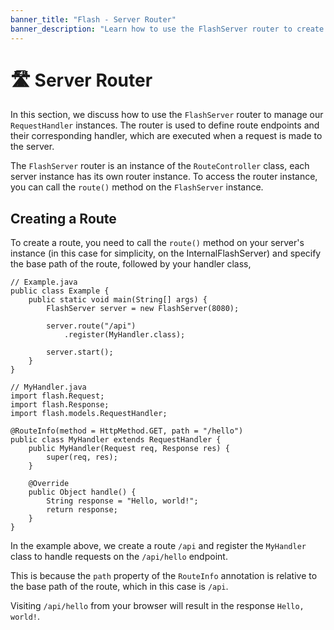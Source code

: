 ```yaml
---
banner_title: "Flash - Server Router"
banner_description: "Learn how to use the FlashServer router to create and manage RouteHandlers."
---
```


# 🛣️ Server Router

In this section, we discuss how to use the `FlashServer` router to manage our `RequestHandler` instances.
The router is used to define route endpoints and their corresponding handler, which are executed when a request is made to the server.

The `FlashServer` router is an instance of the `RouteController` class, each server instance has its own router instance.
To access the router instance, you can call the `route()` method on the `FlashServer` instance.

## Creating a Route

To create a route, you need to call the `route()` method on your server's instance (in this case for simplicity, on the InternalFlashServer)
and specify the base path of the route, followed by your handler class,

```java{9}
// Example.java
public class Example {
    public static void main(String[] args) {
        FlashServer server = new FlashServer(8080);
        
        server.route("/api")
            .register(MyHandler.class);
            
        server.start();
    }
}
```

```java{6}
// MyHandler.java
import flash.Request;
import flash.Response;
import flash.models.RequestHandler;

@RouteInfo(method = HttpMethod.GET, path = "/hello")
public class MyHandler extends RequestHandler {
    public MyHandler(Request req, Response res) {
        super(req, res);
    }

    @Override
    public Object handle() {
        String response = "Hello, world!";
        return response;
    }
}
```

In the example above, we create a route `/api` and register the `MyHandler` class to handle requests on the `/api/hello` endpoint.

This is because the `path` property of the `RouteInfo` annotation is relative to the base path of the route, which in this case is `/api`.

Visiting `/api/hello` from your browser will result in the response `Hello, world!`.